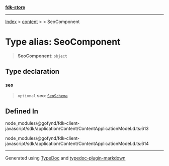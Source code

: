 [**fdk-store**](../../../README.md)
***

[Index](../../../API.md) > [content](../../README.md) > [<internal>](../README.md) > SeoComponent

# Type alias: SeoComponent

> **SeoComponent**: `object`

## Type declaration

### `seo`

> `optional` **seo**: [`SeoSchema`](type-alias.SeoSchema.md)

## Defined In

node\_modules/@gofynd/fdk-client-javascript/sdk/application/Content/ContentApplicationModel.d.ts:613

node\_modules/@gofynd/fdk-client-javascript/sdk/application/Content/ContentApplicationModel.d.ts:614

***
Generated using [TypeDoc](https://typedoc.org/) and [typedoc-plugin-markdown](https://www.npmjs.com/package/typedoc-plugin-markdown)
